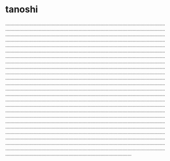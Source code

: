 # tanoshi
..................................................................................................................................................................................................................................................................................................................................................................................................................................................................................................................................................................................................................................................................................................................................................................................................................................................................................................................................................................................................................................................................................................................................................................................................................................................................................................................................................................................................................................................................................................................................................................................................................................................................................................................................................................................................................................................................................................................................................................................................................................................................................................................................................................................................................................................................................................................................................................................................................................................................................................................................................................................................................................................................................................................................................................................................................................................................................................................................................................................................................................................................................................................................................................................................